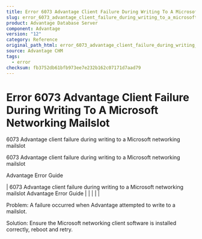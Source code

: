 ```yaml
---
title: Error 6073 Advantage Client Failure During Writing To A Microsoft Networking Mailslot
slug: error_6073_advantage_client_failure_during_writing_to_a_microsoft_networking_mailslot
product: Advantage Database Server
component: Advantage
version: "12"
category: Reference
original_path_html: error_6073_advantage_client_failure_during_writing_to_a_microsoft_networking_mailslot.htm
source: Advantage CHM
tags:
  - error
checksum: fb3752db61bfb973ee7e232b162c07171d7aad79
---
```


# Error 6073 Advantage Client Failure During Writing To A Microsoft Networking Mailslot

6073 Advantage client failure during writing to a Microsoft networking mailslot

6073 Advantage client failure during writing to a Microsoft networking mailslot

Advantage Error Guide

| 6073 Advantage client failure during writing to a Microsoft networking mailslot  Advantage Error Guide |  |  |  |  |

Problem: A failure occurred when Advantage attempted to write to a mailslot.

Solution: Ensure the Microsoft networking client software is installed correctly, reboot and retry.
